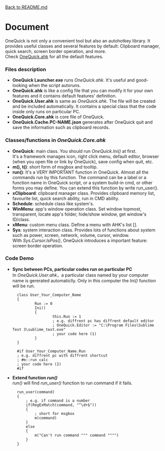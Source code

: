 ﻿[Back to README.md](https://github.com/XUJINKAI/OneQuick#onequick)

# Document

OneQuick is not only a convenient tool but also an autohotkey library. It provides useful classes and several features by default: Clipboard manager, quick search, screen border operation, and more.  
Check [OneQuick.ahk][OneQuick.ahk] for all the default features.

[OneQuick.ahk]:https://github.com/XUJINKAI/OneQuick/blob/master/OneQuick.ahk

### Files description
- **OneQuick Launcher.exe** runs *OneQuick.ahk*. It's useful and good-looking when the script autoruns.  
- **OneQuick.ahk** is like a config file that you can modify it for your own features and it contains default features' definition.  
- **OneQuick.User.ahk** is same as *OneQuick.ahk*. The file will be created and be included automatically. It contains a special class that the code inside only runs on particular PC.  
- **OneQuick.Core.ahk** is core file of OneQuick.  
- **OneQuick.Cache.PC-NAME.json** generates after OneQuick quit and save the information such as clipboard records.

### Classes/functions in *OneQuick.Core.ahk*
- **OneQuick**: main class. You should run _OneQuick.Ini()_ at first.  
It's a framework manages icon, right click menu, default editor, browser (when you open file or link by OneQuick), save config when quit, etc.  
- **m(), t()**: short form of msgbox and tooltip.  
- **run()**: It's a VERY IMPORTANT function in OneQuick. Almost all the commands run by this function. The command can be a label or a function name in OneQuick script, or a system build-in cmd, or other forms you may define. You can extend this function by write run_user().  
- **xClipboard**: clipboard manager class. Provides clipboard memory list, favourite list, quick search ability, run in CMD ability.  
- **Schedule**: schedule class like system's.   
- **WinMenu**: app's window operation class. Set window topmost, transparent, locate app's folder, hide/show window, get window's ID/class.  
- **xMenu**: custom menu class. Define a menu with AHK's list [].  
- **Sys**: system interaction class. Provides lots of functions about system such as power, screen, network, volume, cursor, window.  
With *Sys.Cursor.IsPos()*, OneQuick introduces a important feature: screen border operation.  

### Code Demo
- **Sync between PCs, particular codes run on particular PC**  
In _OneQuick.User.ahk_，a particular class named by your computer name is gererated automaticlly. Only in this computer the _Ini()_ function will be run.  

        class User_Your_Computer_Name
        {
                Run := 0
                Ini()
                {
                        this.Run := 1
                        ; e.g. diffrent pc has diffrent default editor
                        ; OneQuick.Editor := "C:\Program Files\Sublime Text 3\sublime_text.exe"
                        ; your code here (1)
                }
        }
        
        #if User_Your_Computer_Name.Run
        ; e.g. diffrent pc with diffrent shortcut
        ; #m::run calc
        ; your code here (2)
        #if

- **Extend function _run()_**  
_run()_ will find _run_user()_ function to run command if it fails.

        run_user(command)
        {
            ; e.g. if command is a number
            if(RegExMatch(command, "^\d+$"))
            {
                ; short for msgbox
                m(command)
            }
            else
            {
                m("Can't run command """ command """")
            }
        }
